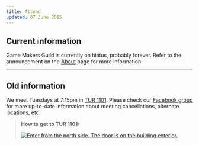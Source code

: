 ```yaml
---
title: Attend
updated: 07 June 2015
---
```


## Current information

Game Makers Guild is currently on hiatus, probably forever. Refer to the
announcement on the <a href="/">About</a> page for more information.

---

## Old information

We meet Tuesdays at 7:15pm in [TUR 1101][map]. Please check our [Facebook
group][fb] for more up-to-date information about meeting cancellations,
alternate locations, etc.

> **How to get to TUR 1101:**
>
> [![Enter from the north side. The door is on the building
> exterior.][mapimg]][map]

[fb]: https://www.facebook.com/groups/ufgmg/
[map]: http://imgur.com/m32P3ex
[mapimg]: http://i.imgur.com/m32P3ex.png
